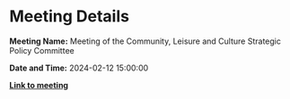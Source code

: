 # Meeting Details

**Meeting Name:** Meeting of the Community, Leisure and Culture Strategic Policy Committee

**Date and Time:** 2024-02-12 15:00:00

**<a href="https://www.limerick.ie/council/whats-on/meeting-of-the-community-leisure-and-culture-strategic-policy-committee-3" target="_blank">Link to meeting</a>**
